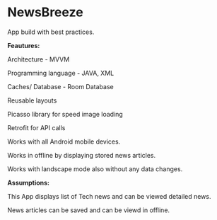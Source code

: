 # NewsBreeze

App build with best practices.

**Feautures:** 

Architecture - MVVM

Programming language - JAVA, XML

Caches/ Database - Room Database

Reusable layouts

Picasso library for speed image loading

Retrofit for API calls

Works with all Android mobile devices.

Works in offline by displaying stored news articles.

Works with landscape mode also without any data changes.

**Assumptions:** 

This App displays list of Tech news and can be viewed detailed news.

News articles can be saved and can be viewd in offline.


